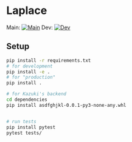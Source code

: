 # Laplace

Main: [![Main](https://travis-ci.com/AlexImmer/Laplace.svg?token=rpuRxEjQS6cCZi7ptL9y&branch=main)](https://travis-ci.com/AlexImmer/Laplace)
Dev: [![Dev](https://travis-ci.com/AlexImmer/Laplace.svg?token=rpuRxEjQS6cCZi7ptL9y&branch=dev)](https://travis-ci.com/AlexImmer/Laplace)

## Setup

```bash
pip install -r requirements.txt
# for development
pip install -e .
# for "production"
pip install .

# for Kazuki's backend
cd dependencies
pip install asdfghjkl-0.0.1-py3-none-any.whl


# run tests
pip install pytest
pytest tests/
```


